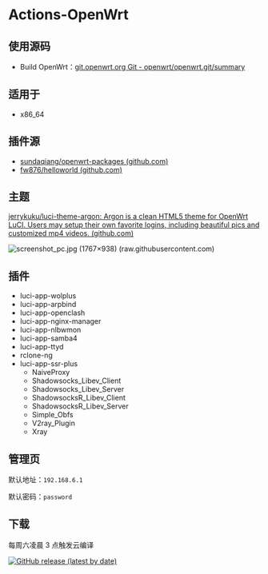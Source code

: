 # Actions-OpenWrt

## 使用源码

+ Build OpenWrt：[git.openwrt.org Git - openwrt/openwrt.git/summary](https://git.openwrt.org/openwrt/openwrt.git)

## 适用于

+ x86_64

## 插件源

+ [sundaqiang/openwrt-packages (github.com)](https://github.com/sundaqiang/openwrt-packages)
+ [fw876/helloworld (github.com)](https://github.com/fw876/helloworld)

## 主题

[jerrykuku/luci-theme-argon: Argon is a clean HTML5 theme for OpenWrt LuCI. Users may setup their own favorite logins, including beautiful pics and customized mp4 videos. (github.com)](https://github.com/jerrykuku/luci-theme-argon)

![screenshot_pc.jpg (1767×938) (raw.githubusercontent.com)](https://raw.githubusercontent.com/jerrykuku/luci-theme-argon/master/Screenshots/screenshot_pc.jpg)

## 插件

+ luci-app-wolplus
+ luci-app-arpbind
+ luci-app-openclash
+ luci-app-nginx-manager
+ luci-app-nlbwmon
+ luci-app-samba4
+ luci-app-ttyd
+ rclone-ng
+ luci-app-ssr-plus
  + NaiveProxy
  + Shadowsocks_Libev_Client
  + Shadowsocks_Libev_Server
  + ShadowsocksR_Libev_Client
  + ShadowsocksR_Libev_Server
  + Simple_Obfs
  + V2ray_Plugin
  + Xray

## 管理页

默认地址：`192.168.6.1`

默认密码：`password`

## 下载

每周六凌晨 3 点触发云编译

[![GitHub release (latest by date)](https://img.shields.io/github/v/release/SGPublic/k2p-lede?style=for-the-badge&label=Download)](https://github.com/SGPublic/k2p-lede/releases/latest)
